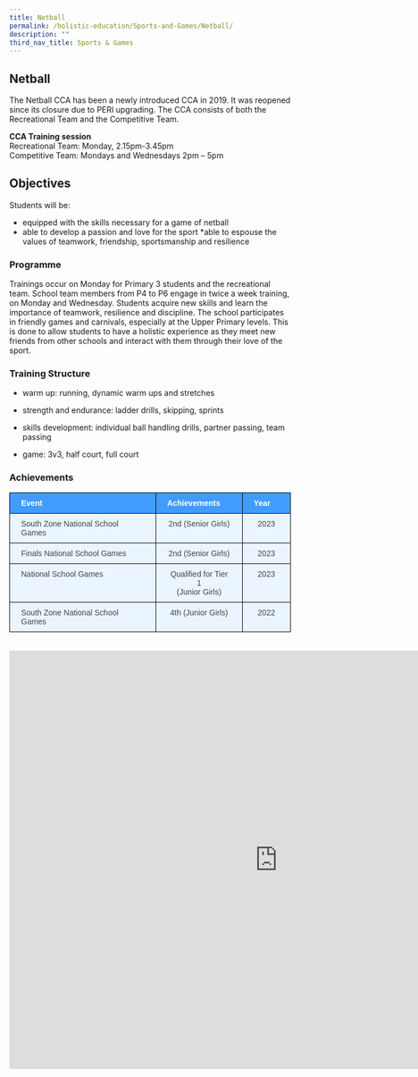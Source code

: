 ```yaml
---
title: Netball
permalink: /holistic-education/Sports-and-Games/Netball/
description: ""
third_nav_title: Sports & Games
---
```

## Netball

The Netball CCA has been a newly introduced CCA in 2019. It was reopened since its closure due to PERI upgrading. The CCA consists of both the Recreational Team and the Competitive Team.

**CCA Training session**<br>
Recreational Team: Monday, 2.15pm-3.45pm<br>
Competitive Team: Mondays and Wednesdays 2pm – 5pm

## Objectives

Students will be:
* equipped with the skills necessary for a game of netball
* able to develop a passion and love for the sport
*able to espouse the values of teamwork, friendship, sportsmanship and resilience

### Programme


Trainings occur on Monday for Primary 3 students and the recreational team. School team members from P4 to P6 engage in twice a week training, on Monday and Wednesday. Students acquire new skills and learn the importance of teamwork, resilience and discipline. The school participates in friendly games and carnivals, especially at the Upper Primary levels. This is done to allow students to have a holistic experience as they meet new friends from other schools and interact with them through their love of the sport.

### Training Structure

*  warm up: running, dynamic warm ups and stretches
    
*   strength and endurance: ladder drills, skipping, sprints
    
*   skills development: individual ball handling drills, partner passing, team passing
    
*   game: 3v3, half court, full court

### Achievements

<style type="text/css">
.tg  {border-collapse:collapse;border-color:#9ABAD9;border-spacing:0;}
.tg td{background-color:#EBF5FF;border-color:#9ABAD9;border-style:solid;border-width:1px;color:#444;
  font-family:Arial, sans-serif;font-size:14px;overflow:hidden;padding:10px 20px;word-break:normal;}
.tg th{background-color:#409cff;border-color:#9ABAD9;border-style:solid;border-width:1px;color:#fff;
  font-family:Arial, sans-serif;font-size:14px;font-weight:normal;overflow:hidden;padding:10px 20px;word-break:normal;}
.tg .tg-wp8o{border-color:#000000;text-align:center;vertical-align:top}
.tg .tg-mcqj{border-color:#000000;font-weight:bold;text-align:left;vertical-align:top}
.tg .tg-mqa1{border-color:#000000;font-weight:bold;text-align:center;vertical-align:top}
.tg .tg-73oq{border-color:#000000;text-align:left;vertical-align:top}
</style>
<table class="tg">
<thead>
  <tr>
    <th class="tg-mcqj">Event</th>
    <th class="tg-mcqj">Achievements</th>
    <th class="tg-mqa1">    Year&nbsp;&nbsp;&nbsp;&nbsp;</th>
  </tr>
</thead>
<tbody>
  <tr>
    <td class="tg-73oq">South Zone National School Games</td>
    <td class="tg-wp8o">2nd (Senior Girls)</td>
    <td class="tg-wp8o">2023</td>
  </tr>
  <tr>
    <td class="tg-73oq">Finals National School Games</td>
    <td class="tg-wp8o">2nd (Senior Girls)</td>
    <td class="tg-wp8o">2023</td>
  </tr>
  <tr>
    <td class="tg-73oq">National School Games</td>
    <td class="tg-wp8o">Qualified for Tier 1 <br>(Junior Girls)</td>
    <td class="tg-wp8o">2023</td>
  </tr>
  <tr>
    <td class="tg-73oq">South Zone National School Games</td>
    <td class="tg-wp8o">4th (Junior Girls)</td>
    <td class="tg-wp8o">2022</td>
  </tr>
</tbody>
</table>
<br>


<iframe allowfullscreen="true" height="749" width="960" frameborder="0" src="https://docs.google.com/presentation/d/e/2PACX-1vSlmanRF_tb5KE4D-chAp5F8rae0wbdAKY1Rksb6YckPNMC5zATJZ2R30vEfS4s2Srcyqe6MCGz9qWx/embed?start=false&amp;loop=false&amp;delayms=3000"></iframe>